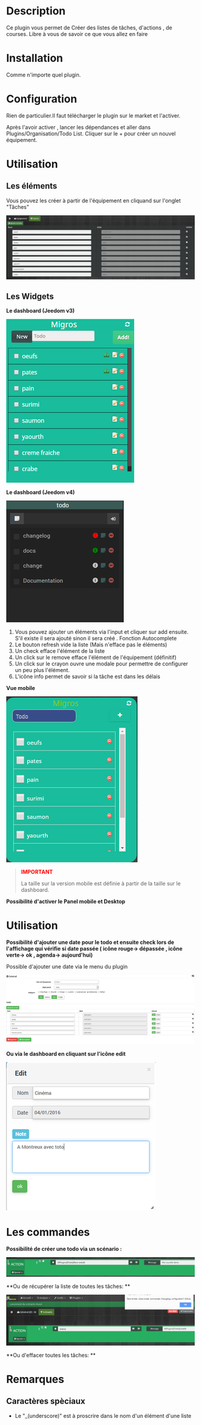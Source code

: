 Description 
===

Ce plugin vous permet de Créer des listes de tâches, d'actions , de courses. Libre à vous de savoir ce que vous allez en faire


Installation
===

Comme n'importe quel plugin.


Configuration
===

Rien de particulier.Il faut télécharger le plugin sur le market et l'activer. 

Après l'avoir activer , lancer les dépendances et aller dans Plugins/Organisation/Todo List. Cliquer sur le + pour créer un nouvel équipement.

Utilisation
===

Les éléments
---

Vous pouvez les créer à partir de l'équipement en cliquand sur l'onglet "Tâches"

![todo3](../images/todo3.png)

Les Widgets
---


**Le dashboard (Jeedom v3)**

![viewdash](../images/viewdash.png)

**Le dashboard (Jeedom v4)**

![viewdash](../images/viewdash4.png)

1. Vous pouvez ajouter un éléments via l'input et cliquer sur add ensuite. S'il existe il sera ajouté sinon il sera créé . Fonction Autocomplete 
2. Le bouton refresh vide la liste (Mais n'efface pas le éléments)
3. Un check efface l'élément de la liste
4. Un click sur le remove efface l'élément de l'équipement (définitif)
5. Un click sur le crayon ouvre une modale pour permettre de configurer un peu plus l'élément.
6. L'icône info permet de savoir si la tâche est dans les délais 

**Vue mobile**

![viewmobile](../images/viewmobile.png)

> <span style="color:red">**IMPORTANT**</span>
>
> La taille sur la version mobile est définie à partir de la taille sur le dashboard.
>


**Possibilité d'activer le Panel mobile et Desktop**




Utilisation
===

**Possibilité d'ajouter une date pour le todo et ensuite check lors de l'affichage qui vérifie si date passée ( icône rouge-> dépassée , icône verte-> ok , agenda-> aujourd'hui)**

Possible d'ajouter une date via le menu du plugin

![config](../images/config.png)

**Ou via le dashboard en cliquant sur l'icône edit**

![modal](../images/modal.png)


Les commandes
====

**Possibilité de créer une todo via un scénario :**

![todo2](../images/todo2.png)


**Ou de récupérer la liste de toutes les tâches: **

![todo1](../images/todo1.png)

**Ou d'effacer toutes les tâches: **

Remarques
===

Caractères spèciaux
---

* Le "_(underscore)" est à proscrire dans le nom d'un élément d'une liste 



